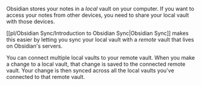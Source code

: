 Obsidian stores your notes in a _local_ vault on your computer. If you want to access your notes from other devices, you need to share your local vault with those devices.

[[pl/Obsidian Sync/Introduction to Obsidian Sync|Obsidian Sync]] makes this easier by letting you sync your local vault with a _remote_ vault that lives on Obsidian's servers.

You can connect multiple local vaults to your remote vault. When you make a change to a local vault, that change is saved to the connected remote vault. Your change is then synced across all the local vaults you've connected to that remote vault.
